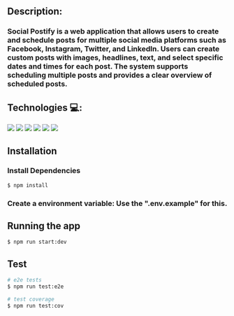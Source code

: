## Description:

### Social Postify is a web application that allows users to create and schedule posts for multiple social media platforms such as Facebook, Instagram, Twitter, and LinkedIn. Users can create custom posts with images, headlines, text, and select specific dates and times for each post. The system supports scheduling multiple posts and provides a clear overview of scheduled posts.

## Technologies 💻:

<div>
  <img src="https://img.shields.io/badge/node js%20-%2320232a.svg?&style=for-the-badge&color=339933&logo=node.js&logoColor=ffffff"/>
  <img src="https://img.shields.io/badge/Express%20-%2320232a.svg?&style=for-the-badge&color=000000&logo=Express&logoColor=ffffff"/>
  <img src="https://img.shields.io/badge/TypeScript%20-%2320232a.svg?&style=for-the-badge&color=3178C6&logo=TypeScript&logoColor=ffffff"/>
  <img src="https://img.shields.io/badge/Prisma%20-%2320232a.svg?&style=for-the-badge&color=4C51BF&logo=Prisma&logoColor=ffffff"/>
  <img src="https://img.shields.io/badge/jest%20-%2320232a.svg?&style=for-the-badge&color=C21325&logo=jest&logoColor=ffffff"/>
  <img src="https://img.shields.io/badge/nestjs-E0234E?style=for-the-badge&logo=nestjs&logoColor=white" />
</div>

## Installation

### Install Dependencies

```bash
$ npm install
```

### Create a environment variable: Use the ".env.example" for this.


## Running the app

```bash
$ npm run start:dev

```

## Test

```bash
# e2e tests
$ npm run test:e2e

# test coverage
$ npm run test:cov
```
